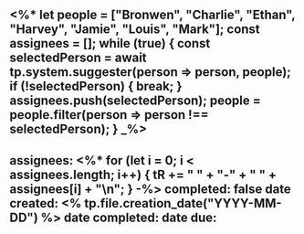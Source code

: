 <%*
let people = ["Bronwen", "Charlie", "Ethan", "Harvey", "Jamie", "Louis", "Mark"];
const assignees = [];
while (true) {
  const selectedPerson = await tp.system.suggester(person => person, people);
  if (!selectedPerson) {
    break;
  }
  assignees.push(selectedPerson);
  people = people.filter(person => person !== selectedPerson);
}
_%>
---
assignees:
<%*
for (let i = 0; i < assignees.length; i++) {
	tR += " " + "-" + " " + assignees[i] + "\n";
}
-%>
completed: false
date created: <% tp.file.creation_date("YYYY-MM-DD") %>
date completed:
date due: 
---